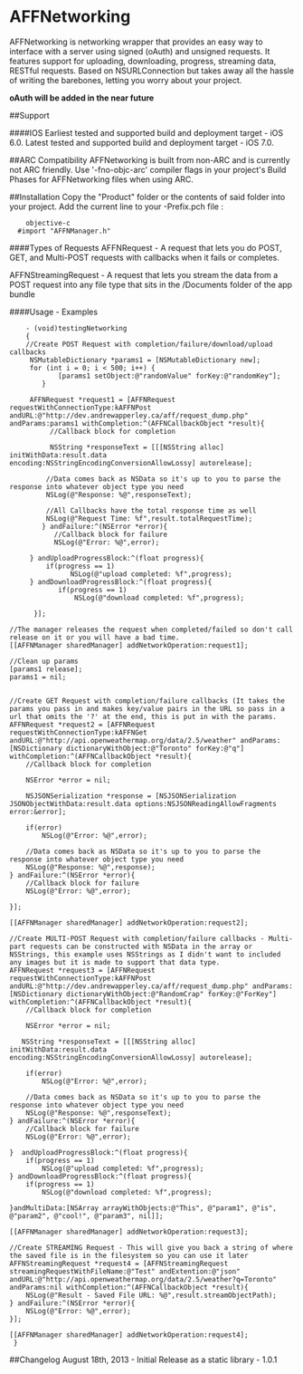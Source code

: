 AFFNetworking
=============

AFFNetworking is networking wrapper that provides an easy way to interface with a server using signed (oAuth) and unsigned requests.
It features support for uploading, downloading, progress, streaming data, RESTful requests. Based on NSURLConnection but
takes away all the hassle of writing the barebones, letting you worry about your project.

**oAuth will be added in the near future**

##Support

####IOS
Earliest tested and supported build and deployment target - iOS 6.0.
Latest tested and supported build and deployment target - iOS 7.0.

##ARC Compatibility
AFFNetworking is built from non-ARC and is currently not ARC friendly. Use '-fno-objc-arc' compiler flags in your project's Build Phases for AFFNetworking files when using ARC.
	
##Installation
Copy the "Product" folder or the contents of said folder into your project.
Add the current line to your <AppName>-Prefix.pch file :
	
	    objective-c
      #import "AFFNManager.h"


####Types of Requests
AFFNRequest - A request that lets you do POST, GET, and Multi-POST requests with callbacks when it fails or completes.

AFFNStreamingRequest - A request that lets you stream the data from a POST request into any file type that sits in the /Documents folder of the app bundle

####Usage - Examples

	    - (void)testingNetworking
	    {
	    //Create POST Request with completion/failure/download/upload callbacks
   	     NSMutableDictionary *params1 = [NSMutableDictionary new];
   	     for (int i = 0; i < 500; i++) {
    	        [params1 setObject:@"randomValue" forKey:@"randomKey"];
    	    }
    
   	     AFFNRequest *request1 = [AFFNRequest requestWithConnectionType:kAFFNPost andURL:@"http://dev.andrewapperley.ca/aff/request_dump.php" andParams:params1 withCompletion:^(AFFNCallbackObject *result){
      	      //Callback block for completion
        
      	      NSString *responseText = [[[NSString alloc] initWithData:result.data encoding:NSStringEncodingConversionAllowLossy] autorelease];
        
       	     //Data comes back as NSData so it's up to you to parse the response into whatever object type you need
       	     NSLog(@"Response: %@",responseText);
        
       	     //All Callbacks have the total response time as well
       	     NSLog(@"Request Time: %f",result.totalRequestTime);
    	    } andFailure:^(NSError *error){
     	       //Callback block for failure
     	       NSLog(@"Error: %@",error);
            
   	     } andUploadProgressBlock:^(float progress){
   	         if(progress == 1)
     	           NSLog(@"upload completed: %f",progress);
   	     } andDownloadProgressBlock:^(float progress){
    	        if(progress == 1)
    	            NSLog(@"download completed: %f",progress);
    
  	      }];
    
    //The manager releases the request when completed/failed so don't call release on it or you will have a bad time.
    [[AFFNManager sharedManager] addNetworkOperation:request1];
    
    //Clean up params
    [params1 release];
    params1 = nil;
    
    
    //Create GET Request with completion/failure callbacks (It takes the params you pass in and makes key/value pairs in the URL so pass in a url that omits the '?' at the end, this is put in with the params.
    AFFNRequest *request2 = [AFFNRequest requestWithConnectionType:kAFFNGet andURL:@"http://api.openweathermap.org/data/2.5/weather" andParams:[NSDictionary dictionaryWithObject:@"Toronto" forKey:@"q"] withCompletion:^(AFFNCallbackObject *result){
        //Callback block for completion
        
        NSError *error = nil;
        
        NSJSONSerialization *response = [NSJSONSerialization JSONObjectWithData:result.data options:NSJSONReadingAllowFragments error:&error];
        
        if(error)
            NSLog(@"Error: %@",error);
        
        //Data comes back as NSData so it's up to you to parse the response into whatever object type you need
        NSLog(@"Response: %@",response);
    } andFailure:^(NSError *error){
        //Callback block for failure
        NSLog(@"Error: %@",error);
        
    }];
    
    [[AFFNManager sharedManager] addNetworkOperation:request2];

    //Create MULTI-POST Request with completion/failure callbacks - Multi-part requests can be constructed with NSData in the array or NSStrings, this example uses NSStrings as I didn't want to included any images but it is made to support that data type.
    AFFNRequest *request3 = [AFFNRequest requestWithConnectionType:kAFFNPost andURL:@"http://dev.andrewapperley.ca/aff/request_dump.php" andParams:[NSDictionary dictionaryWithObject:@"RandomCrap" forKey:@"ForKey"] withCompletion:^(AFFNCallbackObject *result){
        //Callback block for completion
        
        NSError *error = nil;
        
       NSString *responseText = [[[NSString alloc] initWithData:result.data encoding:NSStringEncodingConversionAllowLossy] autorelease];
        
        if(error)
            NSLog(@"Error: %@",error);
        
        //Data comes back as NSData so it's up to you to parse the response into whatever object type you need
        NSLog(@"Response: %@",responseText);
    } andFailure:^(NSError *error){
        //Callback block for failure
        NSLog(@"Error: %@",error);
        
    }  andUploadProgressBlock:^(float progress){
        if(progress == 1)
            NSLog(@"upload completed: %f",progress);
    } andDownloadProgressBlock:^(float progress){
        if(progress == 1)
            NSLog(@"download completed: %f",progress);
        
    }andMultiData:[NSArray arrayWithObjects:@"This", @"param1", @"is", @"param2", @"cool!", @"param3", nil]];
    
    [[AFFNManager sharedManager] addNetworkOperation:request3];

    //Create STREAMING Request - This will give you back a string of where the saved file is in the filesystem so you can use it later
    AFFNStreamingRequest *request4 = [AFFNStreamingRequest streamingRequestWithFileName:@"Test" andExtention:@"json" andURL:@"http://api.openweathermap.org/data/2.5/weather?q=Toronto" andParams:nil withCompletion:^(AFFNCallbackObject *result){
        NSLog(@"Result - Saved File URL: %@",result.streamObjectPath);
    } andFailure:^(NSError *error){
        NSLog(@"Error: %@",error);
    }];
    
    [[AFFNManager sharedManager] addNetworkOperation:request4];
     }


##Changelog
August 18th, 2013 - Initial Release as a static library - 1.0.1
